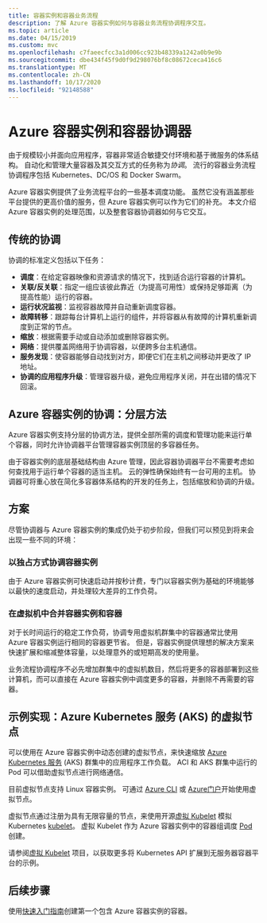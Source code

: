 ```yaml
---
title: 容器实例和容器业务流程
description: 了解 Azure 容器实例如何与容器业务流程协调程序交互。
ms.topic: article
ms.date: 04/15/2019
ms.custom: mvc
ms.openlocfilehash: c7faeecfcc3a1d006cc923b48339a1242a0b9e9b
ms.sourcegitcommit: dbe434f45f9d0f9d298076bf8c08672ceca416c6
ms.translationtype: MT
ms.contentlocale: zh-CN
ms.lasthandoff: 10/17/2020
ms.locfileid: "92148588"
---
```

# <a name="azure-container-instances-and-container-orchestrators"></a>Azure 容器实例和容器协调器

由于规模较小并面向应用程序，容器非常适合敏捷交付环境和基于微服务的体系结构。 自动化和管理大量容器及其交互方式的任务称为*协调*。 流行的容器业务流程协调程序包括 Kubernetes、DC/OS 和 Docker Swarm。

Azure 容器实例提供了业务流程平台的一些基本调度功能。 虽然它没有涵盖那些平台提供的更高价值的服务，但 Azure 容器实例可以作为它们的补充。 本文介绍 Azure 容器实例的处理范围，以及整套容器协调器如何与它交互。

## <a name="traditional-orchestration"></a>传统的协调

协调的标准定义包括以下任务：

- **调度**：在给定容器映像和资源请求的情况下，找到适合运行容器的计算机。
- **关联/反关联**：指定一组应该彼此靠近（为提高可用性）或保持足够距离（为提高性能）运行的容器。
- **运行状况监视**：监视容器故障并自动重新调度容器。
- **故障转移**：跟踪每台计算机上运行的组件，并将容器从有故障的计算机重新调度到正常的节点。
- **缩放**：根据需要手动或自动添加或删除容器实例。
- **网络**：提供覆盖网络用于协调容器，以便跨多台主机通信。
- **服务发现**：使容器能够自动找到对方，即便它们在主机之间移动并更改了 IP 地址。
- **协调的应用程序升级**：管理容器升级，避免应用程序关闭，并在出错的情况下回滚。

## <a name="orchestration-with-azure-container-instances-a-layered-approach"></a>Azure 容器实例的协调：分层方法

Azure 容器实例支持分层的协调方法，提供全部所需的调度和管理功能来运行单个容器，同时允许协调器平台管理容器实例顶层的多容器任务。

由于容器实例的底层基础结构由 Azure 管理，因此容器协调器平台不需要考虑如何查找用于运行单个容器的适当主机。 云的弹性确保始终有一台可用的主机。 协调器可将重心放在简化多容器体系结构的开发的任务上，包括缩放和协调的升级。

## <a name="scenarios"></a>方案

尽管协调器与 Azure 容器实例的集成仍处于初步阶段，但我们可以预见到将来会出现一些不同的环境：

### <a name="orchestration-of-container-instances-exclusively"></a>以独占方式协调容器实例

由于 Azure 容器实例可快速启动并按秒计费，专门以容器实例为基础的环境能够以最快的速度启动，并处理较大差异的工作负荷。

### <a name="combination-of-container-instances-and-containers-in-virtual-machines"></a>在虚拟机中合并容器实例和容器

对于长时间运行的稳定工作负荷，协调专用虚拟机群集中的容器通常比使用 Azure 容器实例运行相同的容器更节省。 但是，容器实例提供理想的解决方案来快速扩展和缩减整体容量，以处理意外的或短期高发的使用量。

业务流程协调程序不必先增加群集中的虚拟机数目，然后将更多的容器部署到这些计算机，而可以直接在 Azure 容器实例中调度更多的容器，并删除不再需要的容器。

## <a name="sample-implementation-virtual-nodes-for-azure-kubernetes-service-aks"></a>示例实现：Azure Kubernetes 服务 (AKS) 的虚拟节点

可以使用在 Azure 容器实例中动态创建的虚拟节点，来快速缩放 [Azure Kubernetes 服务](../aks/intro-kubernetes.md) (AKS) 群集中的应用程序工作负载。  ACI 和 AKS 群集中运行的 Pod 可以借助虚拟节点进行网络通信。 

目前虚拟节点支持 Linux 容器实例。 可通过 [Azure CLI](../aks/virtual-nodes-cli.md) 或 [Azure门户](../aks/virtual-nodes-portal.md)开始使用虚拟节点。

虚拟节点通过注册为具有无限容量的节点，来使用开源[虚拟 Kubelet][aci-connector-k8s] 模拟 Kubernetes [kubelet][kubelet-doc]。 虚拟 Kubelet 作为 Azure 容器实例中的容器组调度 [Pod][pod-doc] 创建。

请参阅[虚拟 Kubelet](https://github.com/virtual-kubelet/virtual-kubelet) 项目，以获取更多将 Kubernetes API 扩展到无服务器容器平台的示例。

## <a name="next-steps"></a>后续步骤

使用[快速入门指南](container-instances-quickstart.md)创建第一个包含 Azure 容器实例的容器。

<!-- IMAGES -->

<!-- LINKS -->
[aci-connector-k8s]: https://github.com/virtual-kubelet/azure-aci
[kubelet-doc]: https://kubernetes.io/docs/admin/kubelet/
[pod-doc]: https://kubernetes.io/docs/concepts/workloads/pods/pod/